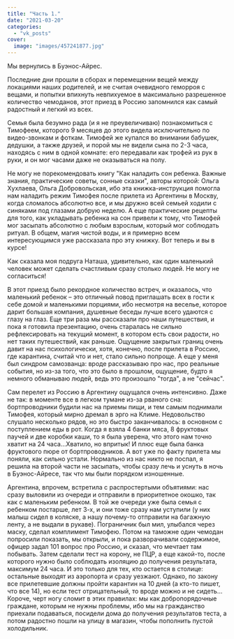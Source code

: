 ```yaml
---
title: "Часть 1."
date: "2021-03-20"
categories: 
  - "vk_posts"
cover:
  image: "images/457241877.jpg"
---
```


Мы вернулись в Буэнос-Айрес.

Последние дни прошли в сборах и перемещении вещей между локациями наших родителей, и не считая очевидного геморроя с вещами, и попытки впихнуть невпихуемое в максимально разрешенное количество чемоданов, этот приезд в Россию запомнился как самый радостный и легкий из всех.

<!--more-->

Семья была безумно рада (и я не преувеличиваю) познакомиться с Тимофеем, которого 9 месяцев до этого видела исключительно по видео-звонкам и фоткам. Тимофей же купался во внимании бабушек, дедушки, а также друзей, и порой мы не видели сына по 2-3 часа, находясь с ним в одной комнате: его передавали как трофей из рук в руки, и он мог часами даже не оказываться на полу.

Не могу не порекомендовать книгу "Как наладить сон ребенка. Важные знания, практические советы, сонные сказки", авторы которой: Ольга Хухлаева, Ольга Добровольская, ибо эта книжка-инструкция помогла нам наладить режим Тимофея после прилета из Аргентины в Москву, когда сломалось абсолютно все, и мы дружно всей семьей ходили с синяками под глазами добрую неделю. А еще практические рецепты для того, как укладывать ребенка на сон привели к тому, что Тимофей мог засыпать абсолютно с любым взрослым, который мог соблюдать ритуал. В общем, магия чистой воды, и я примерно всем интересующимся уже рассказала про эту книжку. Вот теперь и вы в курсе!

Как сказала моя подруга Наташа, удивительно, как один маленький человек может сделать счастливым сразу столько людей. Не могу не согласиться!

В этот приезд было рекордное количество встреч, и оказалось, что маленький ребенок – это отличный повод приглашать всех в гости к себе домой и маленькими порциями, ибо несмотря на веселье, которое дарит большая компания, душевные беседы лучше всего удаются с глазу на глаз. Еще три раза мы рассказали про наши путешествия, и пока я готовила презентацию, очень старалась не сильно рефлексировать на текущий момент, в котором есть свои радости, но нет таких путешествий, как раньше. Ощущение закрытых границ очень давит на нас психологически, хотя, конечно, после прилета в Россию, где карантина, считай что и нет, стало сильно попроще. А еще у меня был синдром самозванца: вроде рассказываю про нас, про реальные события, но из-за того, что это было в прошлом, ощущение, будто я немного обманываю людей, ведь это произошло "тогда", а не "сейчас".

Сам перелет из Россию в Аргентину ощущался очень интенсивно. Даже не так: в моменте все в легком тумане из-за рваного сна: бортпроводники будили нас на приемы пищи, и тем самым поднимали Тимофея, который мирно дремал в эрго на Климе. Недовольство слушало несколько рядов, но это быстро заканчивалось: в основном с поступлением еды в рот. Когда я взяла 4 банки мяса, 8 фруктовых паучей и две коробки каши, то я была уверена, что этого нам точно хватит на 24 часа…Хватило, но впритык! И плюс еще была банка фруктового пюре от бортпроводников. А вот уже по факту прилета мы поняли, как сильно устали. Нормально из нас никто не поспал, я решила на второй части не засыпать, чтобы сразу лечь и уснуть в ночь в Буэнос-Айресе, так что мы были порядком изношенные.

Аргентина, впрочем, встретила с распростертыми объятиями: нас сразу выловили из очереди и отправили в приоритетное окошко, так как с маленьким ребенком. В той же очереди уже была семья с ребенком постарше, лет 3-х, и они тоже сразу нам уступили (у них малыш сидел в коляске, а нашу почему-то отправили на багажную ленту, а не выдали в рукаве). Пограничник был мил, улыбался через маску, сделал комплимент Тимофею. Потом на таможне один чемодан попросили показать, мы открыли, и пока разворачивали содержимое, офицер задал 101 вопрос про Россию, и сказал, что мечтает там побывать. Затем сделали тест на корону, не ПЦР, а еще какой-то, после которого нужно было соблюдать изоляцию до получения результата, максимум 24 часа. И это только для тех, кто остается в столице: остальные выходят из аэропорта и сразу уезжают. Однако, по закону все прилетевшие должны пройти карантин на 10 дней (а кто-то пишет, что все 14), но если тест отрицательный, то вроде можно и не сидеть…Короче, черт ногу сломит в этих правилах: мы как добропорядочные граждане, которым не нужны проблемы, ибо мы на гражданство приехали подаваться, посидели дома до получения результатов теста, а потом радостно пошли на улицу в магазин, чтобы пополнить пустой холодильник.
